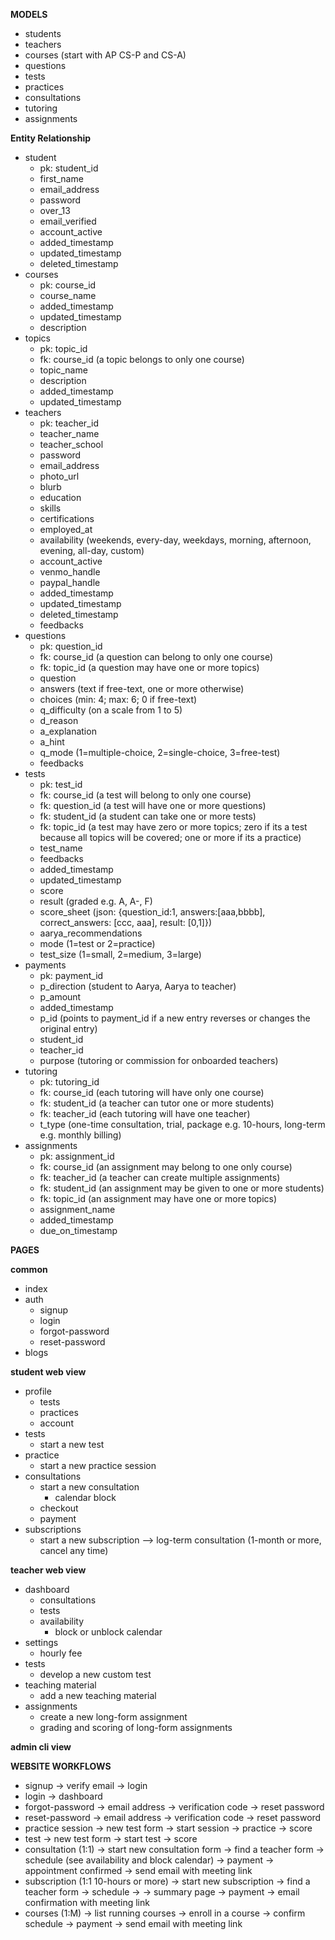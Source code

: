 **MODELS**

- students
- teachers
- courses (start with AP CS-P and CS-A)
- questions
- tests
- practices
- consultations
- tutoring
- assignments

**Entity Relationship**

- student
    - pk: student_id
    - first_name
    - email_address
    - password
    - over_13
    - email_verified
    - account_active
    - added_timestamp
    - updated_timestamp
    - deleted_timestamp
- courses
    - pk: course_id
    - course_name
    - added_timestamp
    - updated_timestamp
    - description
- topics
    - pk: topic_id
    - fk: course_id (a topic belongs to only one course)
    - topic_name
    - description
    - added_timestamp
    - updated_timestamp
- teachers
    - pk: teacher_id
    - teacher_name
    - teacher_school
    - password
    - email_address
    - photo_url
    - blurb
    - education
    - skills
    - certifications
    - employed_at
    - availability (weekends, every-day, weekdays, morning, afternoon, evening, all-day, custom)
    - account_active
    - venmo_handle
    - paypal_handle
    - added_timestamp
    - updated_timestamp
    - deleted_timestamp
    - feedbacks
- questions
    - pk: question_id
    - fk: course_id (a question can belong to only one course)
    - fk: topic_id (a question may have one or more topics)
    - question
    - answers (text if free-text, one or more otherwise)
    - choices (min: 4; max: 6; 0 if free-text)
    - q_difficulty (on a scale from 1 to 5)
    - d_reason
    - a_explanation
    - a_hint
    - q_mode (1=multiple-choice, 2=single-choice, 3=free-test)
    - feedbacks
- tests
    - pk: test_id
    - fk: course_id (a test will belong to only one course)
    - fk: question_id (a test will have one or more questions)
    - fk: student_id (a student can take one or more tests)
    - fk: topic_id (a test may have zero or more topics; zero if its a test because all topics will be covered; one or
      more if its a practice)
    - test_name
    - feedbacks
    - added_timestamp
    - updated_timestamp
    - score
    - result (graded e.g. A, A-, F)
    - score_sheet (json: {question_id:1, answers:[aaa,bbbb], correct_answers: [ccc, aaa], result: [0,1]})
    - aarya_recommendations
    - mode (1=test or 2=practice)
    - test_size (1=small, 2=medium, 3=large)
- payments
    - pk: payment_id
    - p_direction (student to Aarya, Aarya to teacher)
    - p_amount
    - added_timestamp
    - p_id (points to payment_id if a new entry reverses or changes the original entry)
    - student_id
    - teacher_id
    - purpose (tutoring or commission for onboarded teachers)
- tutoring
    - pk: tutoring_id
    - fk: course_id (each tutoring will have only one course)
    - fk: student_id (a teacher can tutor one or more students)
    - fk: teacher_id (each tutoring will have one teacher)
    - t_type (one-time consultation, trial, package e.g. 10-hours, long-term e.g. monthly billing)
- assignments
    - pk: assignment_id
    - fk: course_id (an assignment may belong to one only course)
    - fk: teacher_id (a teacher can create multiple assignments)
    - fk: student_id (an assignment may be given to one or more students)
    - fk: topic_id (an assignment may have one or more topics)
    - assignment_name
    - added_timestamp
    - due_on_timestamp

**PAGES**

**common**

- index
- auth
    - signup
    - login
    - forgot-password
    - reset-password
- blogs

**student web view**

- profile
    - tests
    - practices
    - account
- tests
    - start a new test
- practice
    - start a new practice session
- consultations
    - start a new consultation
        - calendar block
    - checkout
    - payment
- subscriptions
    - start a new subscription --> log-term consultation (1-month or more, cancel any time)

**teacher web view**

- dashboard
    - consultations
    - tests
    - availability
        - block or unblock calendar
- settings
    - hourly fee
- tests
    - develop a new custom test
- teaching material
    - add a new teaching material
- assignments
    - create a new long-form assignment
    - grading and scoring of long-form assignments

**admin cli view**

**WEBSITE WORKFLOWS**

- signup -> verify email -> login
- login -> dashboard
- forgot-password -> email address -> verification code -> reset password
- reset-password -> email address -> verification code -> reset password
- practice session -> new test form -> start session -> practice -> score
- test -> new test form -> start test -> score
- consultation (1:1) -> start new consultation form -> find a teacher form -> schedule (see availability and block
  calendar) -> payment -> appointment confirmed -> send email with meeting link
- subscription (1:1 10-hours or more) -> start new subscription -> find a teacher form -> schedule -> -> summary page ->
  payment -> email confirmation with meeting link
- courses (1:M) -> list running courses -> enroll in a course -> confirm schedule -> payment -> send email with meeting
  link
 